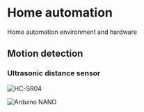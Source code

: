 # Home automation
Home automation environment and hardware



## Motion detection

###  Ultrasonic distance sensor

![HC-SR04](https://i.ibb.co/3pgnYvw/HC-SR04.jpg)



![Arduino NANO](https://i.ibb.co/3TqgqXY/item-XL-33481986-131319390.jpg)
